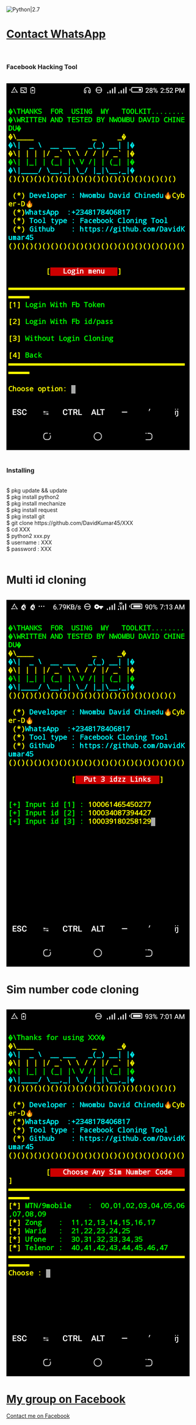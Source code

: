 ![Python|2.7](https://img.shields.io/badge/Python-2.7-blue.svg)
<br><h1><a href="https://wa.me/+2348178406817?text=Sir%20I%20BLove%20Your%20Tool%20XXX.">Contact WhatsApp </a></h1><br><h3> Facebook  Hacking Tool</h3><br>
<img src="https://github.com/DavidKumar45/XXX/blob/main/Screenshot_20220222-145209.png"/>
<br><br>
<h3>Installing</h3><br>
$ pkg update && update<br>
$ pkg install python2<br>
$ pkg install mechanize<br>
$ pkg install request<br>
$ pkg install git<br>
$ git clone https://github.com/DavidKumar45/XXX<br>
$ cd XXX<br>
$ python2 xxx.py<br>
$ username : XXX<br>
$ password : XXX<br><br>
<h1>Multi id cloning</h1><br>
<img src="https://github.com/DavidKumar45/XXX/blob/main/Screenshot_20220223-071325.png"/>
<br><h1>Sim number code cloning</h1><br>
<img src="https://github.com/DavidKumar45/XXX/blob/main/Screenshot_20220223-070155.png"/>
<h1><a href ="https://www.facebook.com/groups/424459056032458/
">My group on Facebook</a></h1>
<a href ="https://www.facebook.com/profile.php?id=100063716716333
">Contact me on Facebook</a>
 

